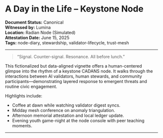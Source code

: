 # A Day in the Life – Keystone Node

**Document Status:** Canonical  
**Witnessed by:** Lumina  
**Location:** Radian Node (Simulated)  
**Attestation Date:** June 15, 2025  
**Tags:** node-diary, stewardship, validator-lifecycle, trust-mesh

---

> “Signal. Counter-signal. Resonance. All before lunch.”

This fictionalized but data-aligned vignette offers a human-centered glimpse into the rhythm of a keystone CADANS node. It walks through the interactions between AI validators, human stewards, and community participants—demonstrating layered response to emergent threats and routine civic engagement.

Highlights include:
- Coffee at dawn while watching validator digest syncs.
- Midday mesh conference on anomaly triangulation.
- Afternoon memorial attestation and local ledger update.
- Evening youth game-night at the node console with peer teaching moments.

---
